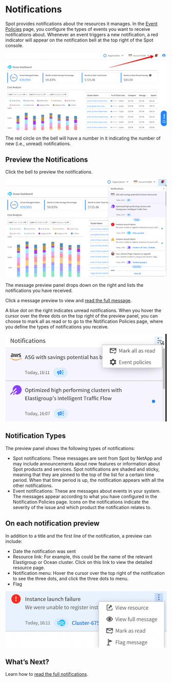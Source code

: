 # Notifications

Spot provides notifications about the resources it manages. In the [Event Policies](administration/notification-center/event-policies/) page, you configure the types of events you want to receive notifications about. Whenever an event triggers a new notification, a red indicator will appear on the notification bell at the top right of the Spot console.

<img src="/administration/_media/message-notifications-01.png" />

The red circle on the bell will have a number in it indicating the number of new (i.e., unread) notifications.

## Preview the Notifications

Click the bell to preview the notifications.

<img src="/administration/_media/message-notifications-02.png" />

The message preview panel drops down on the right and lists the notifications you have received.

Click a message preview to view and [read the full message](administration/notification-center/notifications/read).

A blue dot on the right indicates unread notifications. When you hover the cursor over the three dots on the top right of the preview panel, you can choose to mark all as read or to go to the Notification Policies page, where you define the types of notifications you receive.

<img src="/administration/_media/message-notifications-03.png" />

## Notification Types

The preview panel shows the following types of notifications:
- Spot notifications: These messages are sent from Spot by NetApp and may include announcements about new features or information about Spot products and services. Spot notifications are shaded and sticky, meaning that they are pinned to the top of the list for a certain time period. When that time period is up, the notification appears with all the other notifications.
- Event notifications: These are messages about events in your system. The messages appear according to what you have configured in the Notification Policies page. Icons on the notifications indicate the severity of the issue and which product the notification relates to.

## On each notification preview

In addition to a title and the first line of the notification, a preview can include:
- Date the notification was sent
- Resource link: For example, this could be the name of the relevant Elastigroup or Ocean cluster. Click on this link to view the detailed resource page.
- Notification menu: Hover the cursor over the top right of the notification to see the three dots, and click the three dots to menu.
- Flag

<img src="/administration/_media/message-notifications-04.png" />

## What’s Next?

Learn how to [read the full notifications](administration/notification-center/notifications/read).
